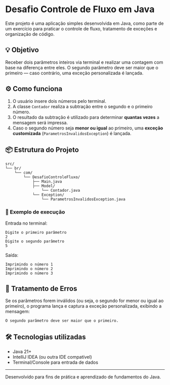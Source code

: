 # Desafio Controle de Fluxo em Java

Este projeto é uma aplicação simples desenvolvida em Java, como parte de um exercício para praticar o controle de fluxo, tratamento de exceções e organização de código.

## 💡 Objetivo

Receber dois parâmetros inteiros via terminal e realizar uma contagem com base na diferença entre eles. O segundo parâmetro deve ser maior que o primeiro — caso contrário, uma exceção personalizada é lançada.

## ⚙️ Como funciona

1. O usuário insere dois números pelo terminal.
2. A classe `Contador` realiza a subtração entre o segundo e o primeiro número.
3. O resultado da subtração é utilizado para determinar **quantas vezes** a mensagem será impressa.
4. Caso o segundo número seja **menor ou igual** ao primeiro, uma **exceção customizada** (`ParametrosInvalidosException`) é lançada.

## 📦 Estrutura do Projeto

```
src/
└── br/
    └── com/
        └── DesafioControleFluxo/
            ├── Main.java
            ├── Model/
                └── Contador.java
            └── Exception/
                └── ParametrosInvalidosException.java
```

### 🧪 Exemplo de execução

Entrada no terminal:
```
Digite o primeiro parâmetro
2
Digite o segundo parâmetro
5
```

Saída:
```
Imprimindo o número 1
Imprimindo o número 2
Imprimindo o número 3
```

## 🚫 Tratamento de Erros

Se os parâmetros forem inválidos (ou seja, o segundo for menor ou igual ao primeiro), o programa lança e captura a exceção personalizada, exibindo a mensagem:

```
O segundo parâmetro deve ser maior que o primeiro.
```

## 🛠️ Tecnologias utilizadas

- Java 21+
- IntelliJ IDEA (ou outra IDE compatível)
- Terminal/Console para entrada de dados

---

Desenvolvido para fins de prática e aprendizado de fundamentos do Java.
